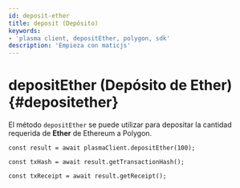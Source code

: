 ```yaml
---
id: deposit-ether
title: deposit (Depósito)
keywords:
- 'plasma client, depositEther, polygon, sdk'
description: 'Empieza con maticjs'
---
```


# depositEther (Depósito de Ether) {#depositether}

El método `depositEther` se puede utilizar para depositar la cantidad requerida de **Ether** de Ethereum a Polygon.

```
const result = await plasmaClient.depositEther(100);

const txHash = await result.getTransactionHash();

const txReceipt = await result.getReceipt();

```

